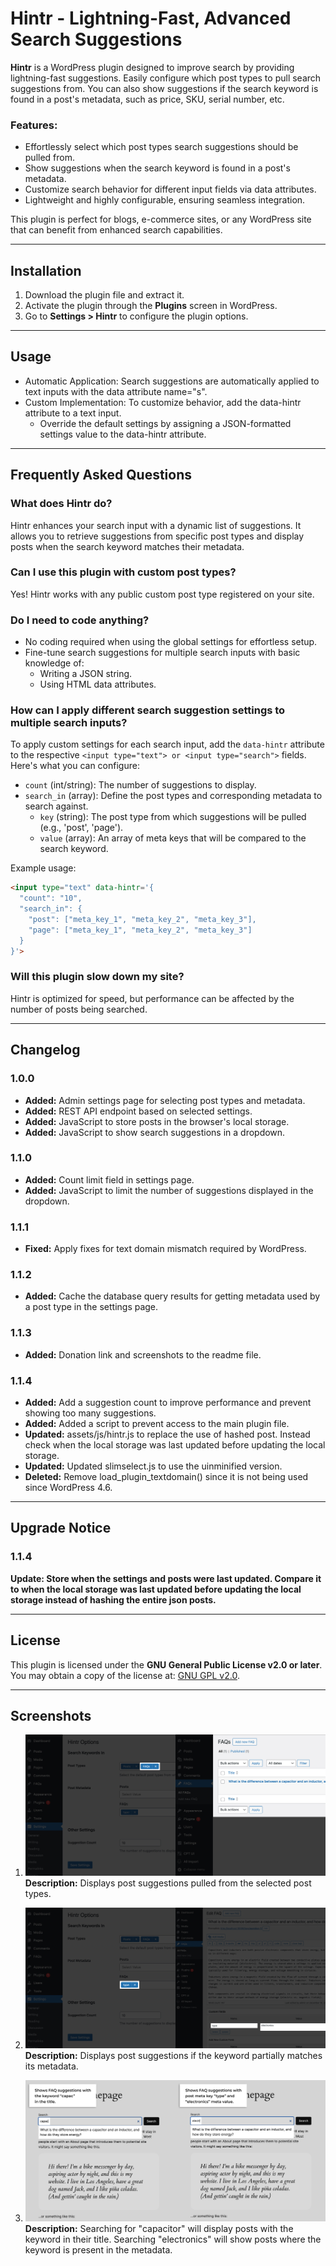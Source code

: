 # Hintr - Lightning-Fast, Advanced Search Suggestions

**Hintr** is a WordPress plugin designed to improve search by providing lightning-fast suggestions. Easily configure which post types to pull search suggestions from. You can also show suggestions if the search keyword is found in a post's metadata, such as price, SKU, serial number, etc.

### Features:
- Effortlessly select which post types search suggestions should be pulled from.
- Show suggestions when the search keyword is found in a post's metadata.
- Customize search behavior for different input fields via data attributes.
- Lightweight and highly configurable, ensuring seamless integration.

This plugin is perfect for blogs, e-commerce sites, or any WordPress site that can benefit from enhanced search capabilities.

---

## Installation

1. Download the plugin file and extract it.
2. Activate the plugin through the **Plugins** screen in WordPress.
3. Go to **Settings > Hintr** to configure the plugin options.

---

## Usage
- Automatic Application: Search suggestions are automatically applied to text inputs with the data attribute name="s".
- Custom Implementation: To customize behavior, add the data-hintr attribute to a text input.
  - Override the default settings by assigning a JSON-formatted settings value to the data-hintr attribute.

---

## Frequently Asked Questions

### What does Hintr do?
Hintr enhances your search input with a dynamic list of suggestions. It allows you to retrieve suggestions from specific post types and display posts when the search keyword matches their metadata.

### Can I use this plugin with custom post types?
Yes! Hintr works with any public custom post type registered on your site.

### Do I need to code anything?
- No coding required when using the global settings for effortless setup.
- Fine-tune search suggestions for multiple search inputs with basic knowledge of:
  - Writing a JSON string.
  - Using HTML data attributes.

### How can I apply different search suggestion settings to multiple search inputs?

To apply custom settings for each search input, add the `data-hintr` attribute to the respective `<input type="text"> or <input type="search">` fields. Here's what you can configure:

- `count` (int/string): The number of suggestions to display.
- `search_in` (array): Define the post types and corresponding metadata to search against.
  - `key` (string): The post type from which suggestions will be pulled (e.g., 'post', 'page').
  - `value` (array): An array of meta keys that will be compared to the search keyword.

Example usage:

```html
<input type="text" data-hintr='{
  "count": "10",
  "search_in": {
    "post": ["meta_key_1", "meta_key_2", "meta_key_3"],
    "page": ["meta_key_1", "meta_key_2", "meta_key_3"]
  }
}'>
```

### Will this plugin slow down my site?
Hintr is optimized for speed, but performance can be affected by the number of posts being searched.

---

## Changelog

### 1.0.0
- **Added:** Admin settings page for selecting post types and metadata.
- **Added:** REST API endpoint based on selected settings.
- **Added:** JavaScript to store posts in the browser's local storage.
- **Added:** JavaScript to show search suggestions in a dropdown.

### 1.1.0
- **Added:** Count limit field in settings page.
- **Added:** JavaScript to limit the number of suggestions displayed in the dropdown.

### 1.1.1  
- **Fixed:** Apply fixes for text domain mismatch required by WordPress.

### 1.1.2
- **Added:** Cache the database query results for getting metadata used by a post type in the settings page.

### 1.1.3
- **Added:** Donation link and screenshots to the readme file.

### 1.1.4
- **Added:** Add a suggestion count to improve performance and prevent showing too many suggestions.
- **Added:** Added a script to prevent access to the main plugin file.
- **Updated:** assets/js/hintr.js to replace the use of hashed post. Instead check when the local storage was last updated before updating the local storage.
- **Updated:** Updated slimselect.js to use the uinminified version.
- **Deleted:** Remove load_plugin_textdomain() since it is not being used since WordPress 4.6.

---

## Upgrade Notice

### 1.1.4
**Update: Store when the settings and posts were last updated. Compare it to when the local storage was last updated before updating the local storage instead of hashing the entire json posts.**

---

## License

This plugin is licensed under the **GNU General Public License v2.0 or later**.
You may obtain a copy of the license at: [GNU GPL v2.0](https://www.gnu.org/licenses/gpl-2.0.html).

---

## Screenshots

1. ![Screenshot 1](https://github.com/martincipriano/hintr/blob/master/assets/screenshot-1.jpg?raw=true "Post type settings")
   **Description:** Displays post suggestions pulled from the selected post types.

2. ![Screenshot 2](https://github.com/martincipriano/hintr/blob/master/assets/screenshot-2.jpg?raw=true "Post metadata settings")
   **Description:** Displays post suggestions if the keyword partially matches its metadata.

3. ![Screenshot 3](https://github.com/martincipriano/hintr/blob/master/assets/screenshot-3.jpg?raw=true "Search suggestions")
   **Description:** Searching for "capacitor" will display posts with the keyword in their title.
   Searching "electronics" will show posts where the keyword is present in the metadata.
